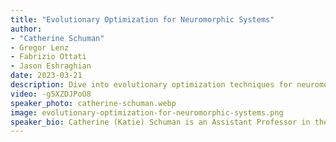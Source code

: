 ```yaml
---
title: "Evolutionary Optimization for Neuromorphic Systems"
author: 
- "Catherine Schuman"
- Gregor Lenz
- Fabrizio Ottati
- Jason Eshraghian
date: 2023-03-21
description: Dive into evolutionary optimization techniques for neuromorphic systems with Catherine Schuman, an expert in the field. Watch the recorded workshop for valuable insights.
video: -g5XZDJPoO8
speaker_photo: catherine-schuman.webp
image: evolutionary-optimization-for-neuromorphic-systems.png
speaker_bio: Catherine (Katie) Schuman is an Assistant Professor in the Department of Electrical Engineering and Computer Science at the University of Tennessee (UT). She received her Ph.D. in Computer Science from UT in 2015, where she completed her dissertation on the use of evolutionary algorithms to train spiking neural networks for neuromorphic systems. Katie previously served as a research scientist at Oak Ridge National Laboratory, where her research focused on algorithms and applications of neuromorphic systems.  Katie co-leads the TENNLab Neuromorphic Computing Research Group at UT.  She has over 100 publications as well as seven patents in the field of neuromorphic computing. She received the Department of Energy Early Career Award in 2019.
---
```

